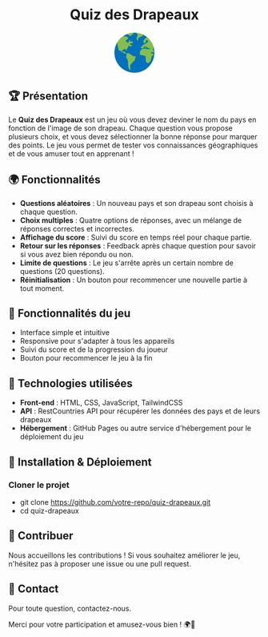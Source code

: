 <h1 align="center">Quiz des Drapeaux</h1>
<div align="center">
  <img src="earth.png" alt="Logo" width="80" height="80">
</div>

## 🏆 Présentation

Le **Quiz des Drapeaux** est un jeu où vous devez deviner le nom du pays en fonction de l'image de son drapeau. Chaque question vous propose plusieurs choix, et vous devez sélectionner la bonne réponse pour marquer des points. Le jeu vous permet de tester vos connaissances géographiques et de vous amuser tout en apprenant !

## 🌍 Fonctionnalités

- **Questions aléatoires** : Un nouveau pays et son drapeau sont choisis à chaque question.
- **Choix multiples** : Quatre options de réponses, avec un mélange de réponses correctes et incorrectes.
- **Affichage du score** : Suivi du score en temps réel pour chaque partie.
- **Retour sur les réponses** : Feedback après chaque question pour savoir si vous avez bien répondu ou non.
- **Limite de questions** : Le jeu s'arrête après un certain nombre de questions (20 questions).
- **Réinitialisation** : Un bouton pour recommencer une nouvelle partie à tout moment.

## 🚀 Fonctionnalités du jeu

- Interface simple et intuitive
- Responsive pour s'adapter à tous les appareils
- Suivi du score et de la progression du joueur
- Bouton pour recommencer le jeu à la fin

## 🔧 Technologies utilisées

- **Front-end** : HTML, CSS, JavaScript, TailwindCSS
- **API** : RestCountries API pour récupérer les données des pays et de leurs drapeaux
- **Hébergement** : GitHub Pages ou autre service d'hébergement pour le déploiement du jeu

## 📌 Installation & Déploiement

### Cloner le projet
- git clone https://github.com/votre-repo/quiz-drapeaux.git
- cd quiz-drapeaux

## 🤝 Contribuer

Nous accueillons les contributions ! Si vous souhaitez améliorer le jeu, n'hésitez pas à proposer une issue ou une pull request.

## 📩 Contact

Pour toute question, contactez-nous.

Merci pour votre participation et amusez-vous bien ! 🌍🎉
